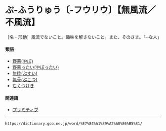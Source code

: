 # ぶ‐ふうりゅう〔‐フウリウ〕【無風流／不風流】

［名・形動］風流でないこと。趣味を解さないこと。また、そのさま。「─な人」

#### 類語

-   [野暮(やぼ)](https://dictionary.goo.ne.jp/word/%E9%87%8E%E6%9A%AE/#jn-222548)
-   [野暮ったい(やぼったい)](https://dictionary.goo.ne.jp/word/%E9%87%8E%E6%9A%AE%E3%81%A3%E3%81%9F%E3%81%84/#jn-222558)
-   [無粋(ぶすい)](https://dictionary.goo.ne.jp/word/%E7%84%A1%E7%B2%8B/#jn-192834)
-   [無骨(ぶこつ)](https://dictionary.goo.ne.jp/word/%E7%84%A1%E9%AA%A8/#jn-192194)
-   [むくつけき](https://dictionary.goo.ne.jp/word/%E3%82%80%E3%81%8F%E3%81%A4%E3%81%91%E3%81%97/#jn-214835)

#### 関連語

-   [プリミティブ](https://dictionary.goo.ne.jp/word/%E3%83%97%E3%83%AA%E3%83%9F%E3%83%86%E3%82%A3%E3%83%96/#jn-195783)

---
`https://dictionary.goo.ne.jp/word/%E7%84%A1%E9%A2%A8%E6%B5%81/`